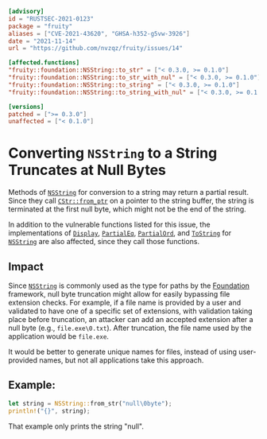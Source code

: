 ```toml
[advisory]
id = "RUSTSEC-2021-0123"
package = "fruity"
aliases = ["CVE-2021-43620", "GHSA-h352-g5vw-3926"]
date = "2021-11-14"
url = "https://github.com/nvzqz/fruity/issues/14"

[affected.functions]
"fruity::foundation::NSString::to_str" = ["< 0.3.0, >= 0.1.0"]
"fruity::foundation::NSString::to_str_with_nul" = ["< 0.3.0, >= 0.1.0"]
"fruity::foundation::NSString::to_string" = ["< 0.3.0, >= 0.1.0"]
"fruity::foundation::NSString::to_string_with_nul" = ["< 0.3.0, >= 0.1.0"]

[versions]
patched = [">= 0.3.0"]
unaffected = ["< 0.1.0"]
```

# Converting `NSString` to a String Truncates at Null Bytes

Methods of [`NSString`] for conversion to a string may return a partial result.
Since they call [`CStr::from_ptr`] on a pointer to the string buffer, the
string is terminated at the first null byte, which might not be the end of the
string.

In addition to the vulnerable functions listed for this issue, the
implementations of [`Display`], [`PartialEq`], [`PartialOrd`], and [`ToString`]
for [`NSString`] are also affected, since they call those functions.

## Impact

Since [`NSString`] is commonly used as the type for paths by the [Foundation]
framework, null byte truncation might allow for easily bypassing file extension
checks. For example, if a file name is provided by a user and validated to have
one of a specific set of extensions, with validation taking place before
truncation, an attacker can add an accepted extension after a null byte (e.g.,
`file.exe\0.txt`). After truncation, the file name used by the application
would be `file.exe`.

It would be better to generate unique names for files, instead of using
user-provided names, but not all applications take this approach.

## Example:

```rust
let string = NSString::from_str("null\0byte");
println!("{}", string);
```

That example only prints the string "null".

[`CStr::from_ptr`]: https://doc.rust-lang.org/std/ffi/struct.CStr.html#method.from_ptr
[`Display`]: https://doc.rust-lang.org/std/fmt/trait.Display.html
[Foundation]: https://developer.apple.com/documentation/foundation
[`NSString`]: https://docs.rs/fruity/0.2.0/fruity/foundation/struct.NSString.html
[`PartialEq`]: https://doc.rust-lang.org/std/cmp/trait.PartialEq.html
[`PartialOrd`]: https://doc.rust-lang.org/std/cmp/trait.PartialOrd.html
[`ToString`]: https://doc.rust-lang.org/std/string/trait.ToString.html
